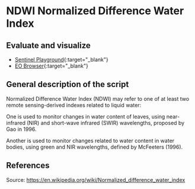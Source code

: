 # NDWI Normalized Difference Water Index

## Evaluate and visualize
 - [Sentinel Playground](https://apps.sentinel-hub.com/sentinel-playground/?source=S2&lat=43.514198796857976&lng=16.601028442382812&zoom=11&evalscripturl=https://raw.githubusercontent.com/sentinel-hub/custom-scripts/master/sentinel-2/ndwi/script.js){:target="_blank"}    
 - [EO Browser](http://apps.sentinel-hub.com/eo-browser/#lat=41.9&lng=12.5&zoom=10&datasource=Sentinel-2%20L1C&time=2017-10-08&preset=CUSTOM&layers=B01,B02,B03&evalscripturl=https://raw.githubusercontent.com/sentinel-hub/customScripts/master/sentinel-2/ndwi/script.js){:target="_blank"}   


## General description of the script

Normalized Difference Water Index (NDWI) may refer to one of at least two remote sensing-derived indexes related to liquid water:

One is used to monitor changes in water content of leaves, using near-infrared (NIR) and short-wave infrared (SWIR) wavelengths, proposed by Gao in 1996.

Another is used to monitor changes related to water content in water bodies, using green and NIR wavelengths, defined by McFeeters (1996).

## References
Source: https://en.wikipedia.org/wiki/Normalized_difference_water_index
